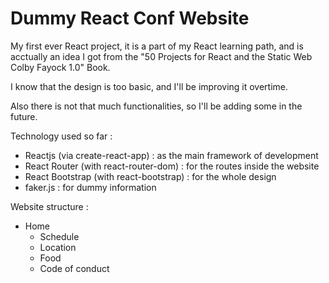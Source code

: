 # Dummy React Conf Website

My first ever React project, it is a part of my React learning path, and is acctually an idea I got from the "50 Projects for React and the Static Web Colby Fayock 1.0" Book.

I know that the design is too basic, and I'll be improving it overtime.

Also there is not that much functionalities, so I'll be adding some in the future.

Technology used so far :

- Reactjs (via create-react-app) : as the main framework of development
- React Router (with react-router-dom) : for the routes inside the website
- React Bootstrap (with react-bootstrap) : for the whole design
- faker.js : for dummy information

Website structure :

- Home
    - Schedule
    - Location
    - Food
    - Code of conduct
